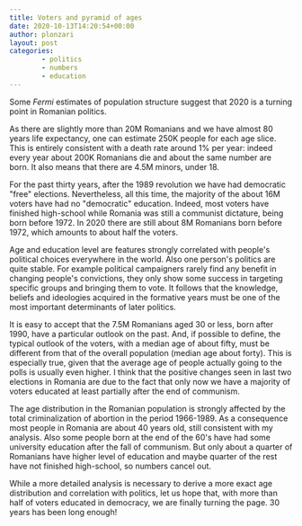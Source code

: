 ```yaml
---
title: Voters and pyramid of ages
date: 2020-10-13T14:20:54+00:00
author: plonzari
layout: post
categories: 
        - politics 
        - numbers
        - education
---
```

<p class="has-text-align-left">
  Some <em>Fermi </em>estimates of population structure suggest that 2020 is a turning point in Romanian politics.
</p>


As there are slightly more than 20M Romanians and we have almost 80 years life expectancy, one can 
estimate 250K people for each age slice. This is entirely consistent with a death rate around 1% per year: 
indeed every year about 200K Romanians die and about the same number are born. It also means that there are 4.5M minors, 
under 18.


For the past thirty years, after the 1989 revolution we have had democratic "free" elections. Nevertheless, all this 
time, the majority of the about 16M voters have had no "democratic" education. Indeed, most voters have finished 
high-school while Romania was still a communist dictature, being born before 1972. In 2020 there are still about 8M 
Romanians born before 1972, which amounts to about half the voters.

Age and education level are features strongly correlated with people's political choices everywhere in the world.
Also one person's politics are quite stable. For example political campaigners rarely find any benefit in changing 
people's convictions, they only show some success in targeting specific groups and bringing them to vote. It follows
that the knowledge, beliefs and ideologies acquired in the formative years must be one of the most important 
determinants of later politics.

It is easy to accept that the 7.5M Romanians aged 30 or less, born after 1990, have a particular outlook on the past. 
And, if possible to define, the typical outlook of the voters, with a median age of about fifty, must be different from 
that of the overall population (median age about forty). This is especially true, given that the average age of 
people actually going to the polls is usually even higher. I think that the positive changes seen in last two elections 
in Romania are due to the fact that only now we have a majority of voters educated at least partially after the end 
of communism.

The age distribution in the Romanian population is strongly affected by the total criminalization of abortion
in the period 1966-1989. As a consequence most people in Romania are about 40 years old, still consistent with 
my analysis. Also some people born at the end of the 60's have had some university education after the fall of 
communism. But only about a quarter of Romanians have higher level of education and maybe quarter of the rest 
have not finished high-school, so numbers cancel out.

While a more detailed analysis is necessary to derive a more exact age distribution and correlation with politics, 
let us hope that, with more than half of voters educated in democracy, 
we are finally turning the page. 30 years has been long enough!
